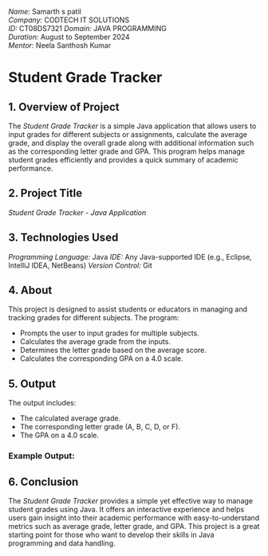 *Name:* Samarth s patil  
*Company:* CODTECH IT SOLUTIONS  
*ID:* CT08DS7321 
*Domain:* JAVA PROGRAMMING  
*Duration:* August to September 2024  
*Mentor:* Neela Santhosh Kumar


# Student Grade Tracker
## 1. Overview of Project
The *Student Grade Tracker* is a simple Java application that allows users to input grades for different subjects or assignments, calculate the average grade, and display the overall grade along with additional information such as the corresponding letter grade and GPA. This program helps manage student grades efficiently and provides a quick summary of academic performance.
## 2. Project Title
*Student Grade Tracker - Java Application*
## 3. Technologies Used
*Programming Language:* Java
*IDE:* Any Java-supported IDE (e.g., Eclipse, IntelliJ IDEA, NetBeans)
*Version Control:* Git
## 4. About
This project is designed to assist students or educators in managing and tracking grades for different subjects. The program:
- Prompts the user to input grades for multiple subjects.
- Calculates the average grade from the inputs.
- Determines the letter grade based on the average score.
- Calculates the corresponding GPA on a 4.0 scale.
## 5. Output
The output includes:
- The calculated average grade.
- The corresponding letter grade (A, B, C, D, or F).
- The GPA on a 4.0 scale.




### Example Output:
## 6. Conclusion
The *Student Grade Tracker* provides a simple yet effective way to manage student grades using Java. It offers an interactive experience and helps users gain insight into their academic performance with easy-to-understand metrics such as average grade, letter grade, and GPA. This project is a great starting point for those who want to develop their skills in Java programming and data handling.
